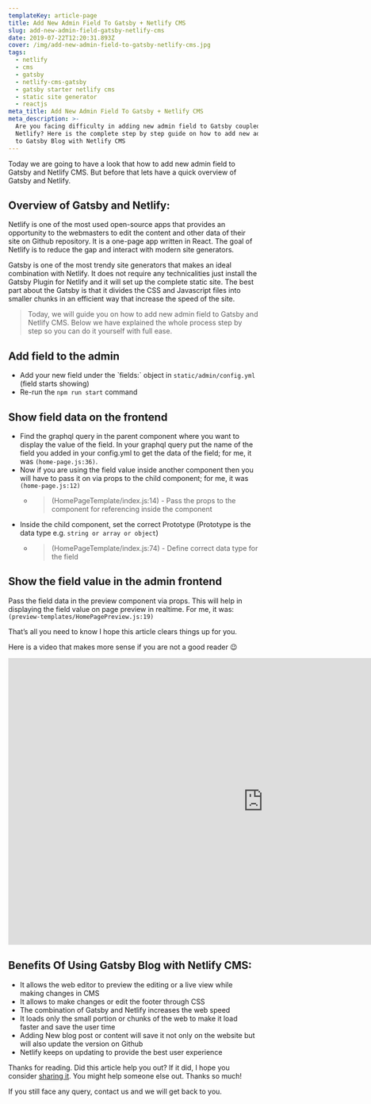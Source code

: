 ```yaml
---
templateKey: article-page
title: Add New Admin Field To Gatsby + Netlify CMS
slug: add-new-admin-field-gatsby-netlify-cms
date: 2019-07-22T12:20:31.893Z
cover: /img/add-new-admin-field-to-gatsby-netlify-cms.jpg
tags:
  - netlify
  - cms
  - gatsby
  - netlify-cms-gatsby
  - gatsby starter netlify cms
  - static site generator
  - reactjs
meta_title: Add New Admin Field To Gatsby + Netlify CMS
meta_description: >-
  Are you facing difficulty in adding new admin field to Gatsby coupled with
  Netlify? Here is the complete step by step guide on how to add new admin field
  to Gatsby Blog with Netlify CMS
---
```

Today we are going to have a look that how to add new admin field to Gatsby and Netlify CMS. But before that lets have a quick overview of Gatsby and Netlify. 

## **Overview of Gatsby and Netlify:**

Netlify is one of the most used open-source apps that provides an opportunity to the webmasters to edit the content and other data of their site on Github repository. It is a one-page app written in React. The goal of Netlify is to reduce the gap and interact with modern site generators. 

Gatsby is one of the most trendy site generators that makes an ideal combination with Netlify. It does not require any technicalities just install the Gatsby Plugin for Netlify and it will set up the complete static site. The best part about the Gatsby is that it divides the CSS and Javascript files into smaller chunks in an efficient way that increase the speed of the site. 

> Today, we will guide you on how to add new admin field to Gatsby and Netlify CMS. Below we have explained the whole process step by step so you can do it yourself with full ease. 

## Add field to the admin

* Add your new field under the \`fields:\` object
  in `static/admin/config.yml` (field starts showing)
* Re-run the `npm run start` command

## Show field data on the frontend

* Find the graphql query in the parent component where you want to display the value of the field. In your graphql query put the name of the field you added in your config.yml to get the data of  the field; for me, it was `(home-page.js:36)`. 
* Now if you are using the field value inside another component then you will have to pass it on via props to the child component; for me, it was `(home-page.js:12)`
  * > (HomePageTemplate/index.js:14)	- Pass the props to the component for referencing inside the component
* Inside the child component, set the correct Prototype (Prototype is the data type e.g. `string or array or object`) 
  * > (HomePageTemplate/index.js:74) - Define correct data type for the field

## Show the field value in the admin frontend

Pass the field data in the preview component via props. This will help in displaying the field value on page preview in realtime. For me, it was: `(preview-templates/HomePagePreview.js:19)`

That’s all you need to know I hope this article clears things up for you.

Here is a video that makes more sense if you are not a good reader 😉

<iframe width="1028" height="578" src="https://www.youtube.com/embed/t8uC0wodL20" frameborder="0" allow="accelerometer; autoplay; encrypted-media; gyroscope; picture-in-picture" allowfullscreen></iframe>

## **Benefits Of Using Gatsby Blog with Netlify CMS:**

* It allows the web editor to preview the editing or a live view while making changes in CMS
* It allows to make changes or edit the footer through CSS
* The combination of Gatsby and Netlify increases the web speed
* It loads only the small portion or chunks of the web to make it load faster and save the user time
* Adding New blog post or content will save it not only on the website but will also update the version on Github
* Netlify keeps on updating to provide the best user experience

Thanks for reading. Did this article help you out? If it did, I hope you consider [sharing it](<https://twitter.com/share?text=Add%20new%20admin%20field%20to%20gatsby%20netlify%20CMS by @juni4567 👇 &url=https://gamier.co.uk/blog/add-new-admin-field-to-gatsby-netlify-cms/>). You might help someone else out. Thanks so much!

If you still face any query, contact us and we will get back to you.
